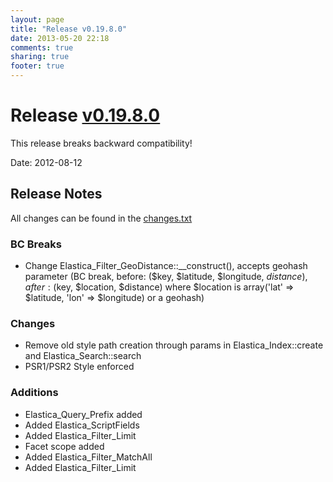```yaml
---
layout: page
title: "Release v0.19.8.0"
date: 2013-05-20 22:18
comments: true
sharing: true
footer: true
---
```


Release [v0.19.8.0](https://github.com/ruflin/Elastica/tree/v0.19.8.0)
======================================================================

This release breaks backward compatibility!

Date: 2012-08-12


Release Notes
-------------

All changes can be found in the [changes.txt](https://github.com/ruflin/Elastica/blob/v0.19.8.0/changes.txt)

### BC Breaks

* Change Elastica_Filter_GeoDistance::__construct(), accepts geohash parameter (BC break, before: ($key, $latitude, $longitude, $distance), after: ($key, $location, $distance) where $location is array('lat' => $latitude, 'lon' => $longitude) or a geohash)


### Changes
* Remove old style path creation through params in Elastica_Index::create and Elastica_Search::search</li>
* PSR1/PSR2 Style enforced</li>


### Additions
* Elastica_Query_Prefix added</li>
* Added Elastica_ScriptFields</li>
* Added Elastica_Filter_Limit</li>
* Facet scope added</li>
* Added Elastica_Filter_MatchAll</li>
* Added Elastica_Filter_Limit</li>
